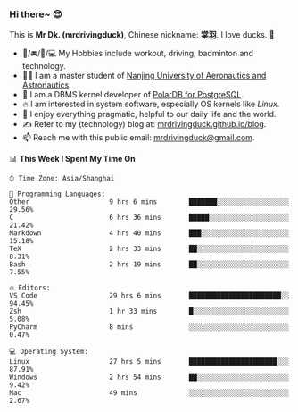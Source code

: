 ### Hi there~ 😎

This is **Mr Dk. (mrdrivingduck)**, Chinese nickname: **棠羽**. I love ducks. 🦆

- 💪/🚘/🏸/💻 My Hobbies include workout, driving, badminton and technology.
- 👨‍🎓 I am a master student of [Nanjing University of Aeronautics and Astronautics](https://en.wikipedia.org/wiki/Nanjing_University_of_Aeronautics_and_Astronautics).
- 🍊 I am a DBMS kernel developer of [PolarDB for PostgreSQL](https://github.com/ApsaraDB/PolarDB-for-PostgreSQL).
- 🔥 I am interested in system software, especially OS kernels like *Linux*.
- 🔧 I enjoy everything pragmatic, helpful to our daily life and the world.
- ✍ Refer to my (technology) blog at: [mrdrivingduck.github.io/blog](https://www.mrdrivingduck.cn/blog/#/).
- 📫 Reach me with this public email: [mrdrivingduck@gmail.com](mailto:mrdrivingduck@gmail.com).

<!--START_SECTION:waka-->
📊 **This Week I Spent My Time On** 

```text
⌚︎ Time Zone: Asia/Shanghai

💬 Programming Languages: 
Other                    9 hrs 6 mins        ███████░░░░░░░░░░░░░░░░░░   29.56% 
C                        6 hrs 36 mins       █████░░░░░░░░░░░░░░░░░░░░   21.42% 
Markdown                 4 hrs 40 mins       ███░░░░░░░░░░░░░░░░░░░░░░   15.18% 
TeX                      2 hrs 33 mins       ██░░░░░░░░░░░░░░░░░░░░░░░   8.31% 
Bash                     2 hrs 19 mins       ██░░░░░░░░░░░░░░░░░░░░░░░   7.55%

🔥 Editors: 
VS Code                  29 hrs 6 mins       ███████████████████████░░   94.45% 
Zsh                      1 hr 33 mins        █░░░░░░░░░░░░░░░░░░░░░░░░   5.08% 
PyCharm                  8 mins              ░░░░░░░░░░░░░░░░░░░░░░░░░   0.47%

💻 Operating System: 
Linux                    27 hrs 5 mins       ██████████████████████░░░   87.91% 
Windows                  2 hrs 54 mins       ██░░░░░░░░░░░░░░░░░░░░░░░   9.42% 
Mac                      49 mins             ░░░░░░░░░░░░░░░░░░░░░░░░░   2.67%

```


<!--END_SECTION:waka-->

<!-- ![Mr Dk.'s GitHub Stats](https://github-readme-stats.vercel.app/api?username=mrdrivingduck&count_private&show_icons=true&theme=buefy) -->

<!-- ![Most Used Languages](https://github-readme-stats.vercel.app/api/top-langs/?username=mrdrivingduck&exclude_repo=mips32-CPU,snort-tcp-socket&theme=buefy&layout=compact&langs_count=10) -->


<!--
**mrdrivingduck/mrdrivingduck** is a ✨ _special_ ✨ repository because its `README.md` (this file) appears on your GitHub profile.

Here are some ideas to get you started:

- 🔭 I’m currently working on ...
- 🌱 I’m currently learning ...
- 👯 I’m looking to collaborate on ...
- 🤔 I’m looking for help with ...
- 💬 Ask me about ...
- 📫 How to reach me: ...
- 😄 Pronouns: ...
- ⚡ Fun fact: ...
-->
